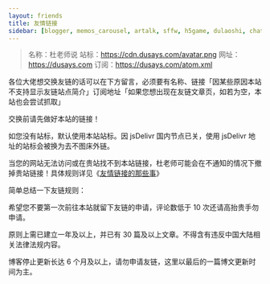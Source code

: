 ```yaml
---
layout: friends
title: 友情链接
sidebar: [blogger, memos_carousel, artalk, sffw, h5game, dulaoshi, chat, bw, dao_hang, category, tagcloud, webinfo]
---
```


> 名称：杜老师说
站标：https://cdn.dusays.com/avatar.png
网址：https://dusays.com
订阅：https://dusays.com/atom.xml

<!-- more -->

各位大佬想交换友链的话可以在下方留言，必须要有名称、链接「因某些原因本站不支持显示友链站点简介」订阅地址「如果您想出现在友链文章页，如若为空，本站也会尝试抓取」

交换前请先做好本站的链接！

如您没有站标，默认使用本站站标。因 jsDelivr 国内节点已关，使用 jsDelivr 地址的站标会被换为去不图床外链。

当您的网站无法访问或在贵站找不到本站链接，杜老师可能会在不通知的情况下撤掉贵站链接！具体规则详见《[友情链接的那些事](https://dusays.com/634/)》

简单总结一下友链规则：

希望您不要第一次前往本站就留下友链的申请，评论数低于 10 次还请高抬贵手勿申请。

原则上需已建立一年及以上，并已有 30 篇及以上文章。不得含有违反中国大陆相关法律法规内容。

博客停止更新长达 6 个月及以上，请勿申请友链，这里以最后的一篇博文更新时间为主。